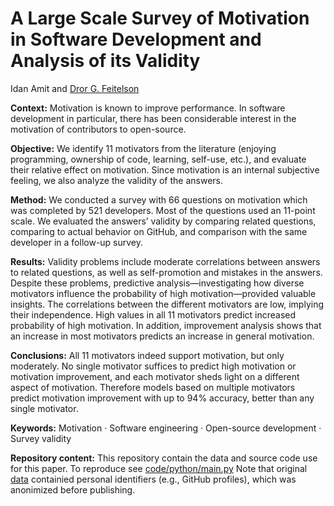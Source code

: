 # A Large Scale Survey of Motivation in Software Development and Analysis of its Validity
Idan Amit and [Dror G. Feitelson](https://www.cs.huji.ac.il/w~feit/)

**Context:** Motivation is known to improve performance. In software development in particular, there has been considerable interest in the
motivation of contributors to open-source.

**Objective:** We identify 11 motivators from the literature (enjoying programming, ownership of code, learning, self-use, etc.), and evaluate their relative
effect on motivation. Since motivation is an internal subjective feeling, we also
analyze the validity of the answers.

**Method:** We conducted a survey with 66 questions on motivation which was
completed by 521 developers. Most of the questions used an 11-point scale. We
evaluated the answers’ validity by comparing related questions, comparing to
actual behavior on GitHub, and comparison with the same developer in a
follow-up survey.

**Results:** Validity problems include moderate correlations between answers to
related questions, as well as self-promotion and mistakes in the answers. Despite these problems, predictive analysis—investigating how diverse motivators
influence the probability of high motivation—provided valuable insights. The
correlations between the different motivators are low, implying their independence. High values in all 11 motivators predict increased probability of high
motivation. In addition, improvement analysis shows that an increase in most
motivators predicts an increase in general motivation.

**Conclusions:** All 11 motivators indeed support motivation, but only moderately. No single motivator suffices to predict high motivation or motivation
improvement, and each motivator sheds light on a different aspect of motivation. Therefore models based on multiple motivators predict motivation
improvement with up to 94% accuracy, better than any single motivator.

**Keywords:** Motivation · Software engineering · Open-source development · Survey validity

**Repository content:**
This repository contain the data and source code use for this paper.
To reproduce see [code/python/main.py](https://github.com/evidencebp/motivation/blob/master/code/python/main.py)
Note that original [data](https://github.com/evidencebp/motivation/tree/master/data) containied personal identifiers (e.g., GitHub profiles), which was anonimized before publishing.

